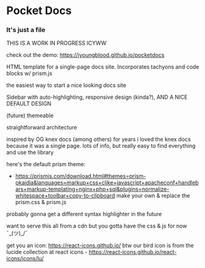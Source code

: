 # Pocket Docs
### It's just a file

THIS IS A WORK IN PROGRESS ICYWW

check out the demo: https://jyoungblood.github.io/pocketdocs


HTML template for a single-page docs site. Incorporates tachyons and code blocks w/ prism.js

the easiest way to start a nice looking docs site

Sidebar with auto-highlighting, responsive design (kinda?), AND A NICE DEFAULT DESIGN

(future) themeable

straightforward architecture

inspired by OG knex docs (among others)
  for years i loved the knex docs because it was a single page. lots of info, but really easy to find everything and use the library

here's the default prism theme:
- https://prismjs.com/download.html#themes=prism-okaidia&languages=markup+css+clike+javascript+apacheconf+handlebars+markup-templating+nginx+php+sql&plugins=normalize-whitespace+toolbar+copy-to-clipboard
make your own & replace the prism.css & prism.js

probably gonna get a different syntax highlighter in the future

want to serve this all from a cdn but you gotta have the css & js for now ¯\_(ツ)_/¯



get you an icon: https://react-icons.github.io/
btw our bird icon is from the lucide collection at react icons - https://react-icons.github.io/react-icons/icons/lu/
